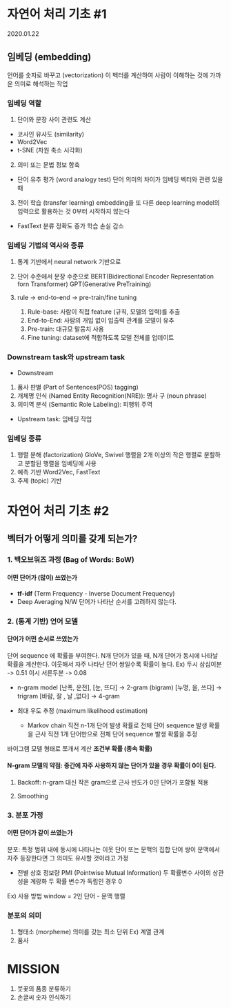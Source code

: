 # 자연어 처리 기초 #1
2020.01.22
## 임베딩 (embedding)
언어를 숫자로 바꾸고 (vectorization) 이 벡터를 계산하여 사람이 이해하는 것에 가까운 의미로 해석하는 작업

### 임베딩 역할
1. 단어와 문장 사이 관련도 계산
- 코사인 유사도 (similarity)
- Word2Vec
- t-SNE (차원 축소 시각화)

2. 의미 또는 문법 정보 함축
- 단어 유추 평가 (word analogy test)
단어 의미의 차이가 임베딩 벡터와 관련 있을 때

3. 전이 학습 (transfer learning)
embedding을 또 다른 deep learning model의 입력으로 활용하는 것
0부터 시작하지 않는다

- FastText
분류 정확도 증가
학습 손실 감소

### 임베딩 기법의 역사와 종류
1. 통계 기반에서 neural network 기반으로
2. 단어 수준에서 문장 수준으로
BERT(Bidirectional Encoder Representation forn Transformer)
GPT(Generative PreTraining)

3. rule -> end-to-end -> pre-train/fine tuning
	1. Rule-base: 사람이 직접 feature (규칙, 모델의 입력)를 추출
	2. End-to-End: 사람의 개입 없이 입출력 관계를 모델이 유추
	3. Pre-train: 대규모 말뭉치 사용
	4. Fine tuning: dataset에 적합하도록 모델 전체를 업데이트

### Downstream task와 upstream task
- Downstream
1. 품사 판별 (Part of Sentences(POS) tagging)
2. 개체명 인식 (Named Entity Recognition(NRE)): 명사 구 (noun phrase)
3. 의미역 분석 (Semantic Role Labeling): 피행위 주역
- Upstream task: 임베딩 작업

### 임베딩 종류
1. 행렬 분해 (factorization)
GloVe, Swivel
행렬을 2개 이상의 작은 행렬로 분할하고 분할된 행렬을 임베딩에 사용
2. 예측 기반
Word2Vec, FastText
3. 주제 (topic) 기반



# 자연어 처리 기초 #2
## 벡터가 어떻게 의미를 갖게 되는가?
### 1. 백오브워즈 과정 (Bag of Words: BoW)
#### 어떤 단어가 (많이) 쓰였는가
- **tf-idf** (Term Frequency - Inverse Document Frequency)
- Deep Averaging N/W
단어가 나타난 순서를 고려하지 않는다.

### 2. (통계 기반) 언어 모델
#### 단어가 어떤 순서로 쓰였는가
단어 sequence 에 확률을 부여한다.
N개 단어가 있을 때, N개 단어가 동시에 나타날 확률을 계산한다.
이웃해서 자주 나타난 던어 쌍일수록 확률이 높다.
Ex)
두시 삼십이분 -> 0.51
이시 서른두분 -> 0.08

- n-gram model
[난폭, 운전], [눈, 뜨다] -> 2-gram (bigram)
[누명, 을, 쓰다] -> trigram
[바람, 잘 , 날 ,없다] -> 4-gram

- 최대 우도 추정 (maximum likelihood estimation)
	- Markov chain
	직전 n-1개 단어 발생 확률로 전체 단어 sequence 발생 확률을 근사
	직전 1개 단어만으로 전체 단어 sequence 발생 확률을 추정

바이그램 모델 형태로 쪼개서 계산
**조건부 확률 (종속 확률)** 

#### N-gram 모델의 약점: 중간에 자주 사용하지 않는 단어가 있을 경우 확률이 0이 된다.
1. Backoff: n-gram 대신 작은 gram으로 근사
빈도가 0인 단어가 포함될 적용

2. Smoothing


### 3. 분포 가정
#### 어떤 단어가 같이 쓰였는가
분포: 특정 범위 내에 동시에 나타나는 이웃 단어 또는 문맥의 집합
단어 쌍이 문맥에서 자주 등장한다면 그 의미도 유사할 것이라고 가정

- 전별 상호 정보량 PMI (Pointwise Mutual Information)
두 확률변수 사이의 상관성을 계랑화
두 확률 변수가 독립인 경우 0

Ex) 사용 방법
window = 2인 단어 - 문맥 행렬

### 분포의 의미
1. 형태소 (morpheme)
의미를 갖는 최소 단위
Ex) 계열 관계
2. 품사



# MISSION
1. 붓꽃의 품종 분류하기
2. 손글씨 숫자 인식하기








